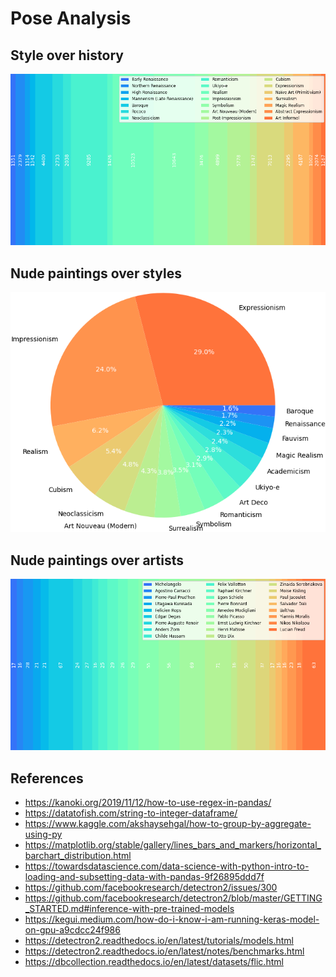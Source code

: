 # Pose Analysis

## Style over history

<p float="left">
    <img src="./pix/timeline-top-21-styles.png" width=900 />
</p>

## Nude paintings over styles

<p float="left">
    <img src="./pix/pie-top-16-styles-of-nu.png" width=600 />
</p>

## Nude paintings over artists

<p float="left">
    <img src="./pix/timeline-top-26-nu-artists.png" width=900 />
</p>

## References
* https://kanoki.org/2019/11/12/how-to-use-regex-in-pandas/
* https://datatofish.com/string-to-integer-dataframe/
* https://www.kaggle.com/akshaysehgal/how-to-group-by-aggregate-using-py
* https://matplotlib.org/stable/gallery/lines_bars_and_markers/horizontal_barchart_distribution.html
* https://towardsdatascience.com/data-science-with-python-intro-to-loading-and-subsetting-data-with-pandas-9f26895ddd7f
* https://github.com/facebookresearch/detectron2/issues/300
* https://github.com/facebookresearch/detectron2/blob/master/GETTING_STARTED.md#inference-with-pre-trained-models
* https://kegui.medium.com/how-do-i-know-i-am-running-keras-model-on-gpu-a9cdcc24f986
* https://detectron2.readthedocs.io/en/latest/tutorials/models.html
* https://detectron2.readthedocs.io/en/latest/notes/benchmarks.html
* https://dbcollection.readthedocs.io/en/latest/datasets/flic.html